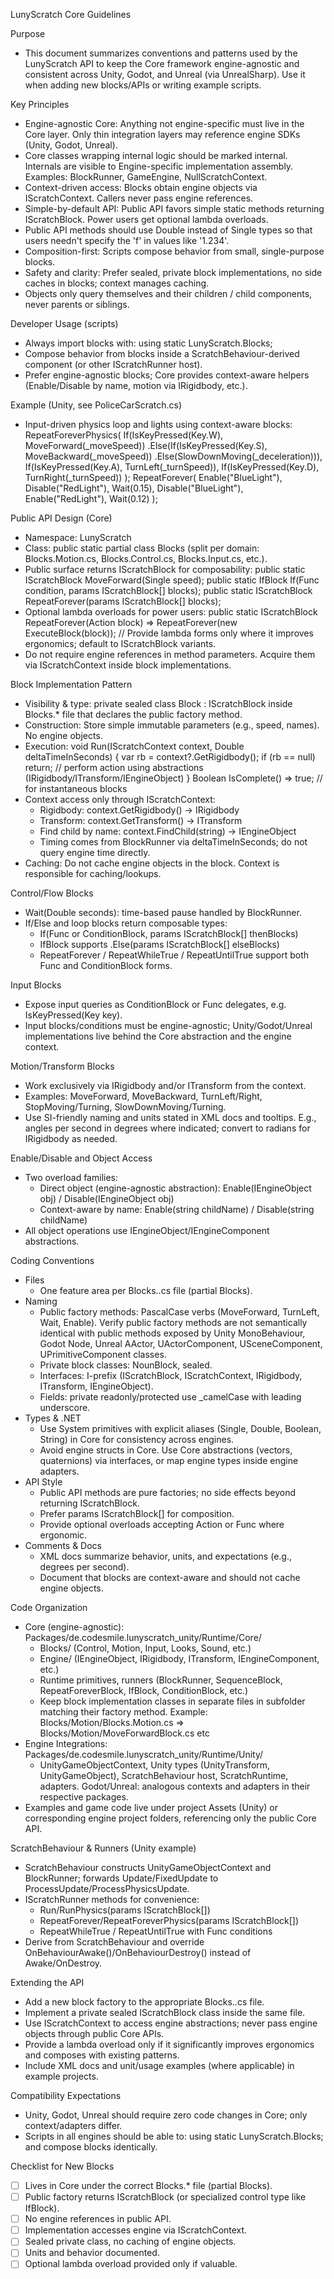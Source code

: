 LunyScratch Core Guidelines

Purpose
- This document summarizes conventions and patterns used by the LunyScratch API to keep the Core framework engine-agnostic and consistent across Unity, Godot, and Unreal (via UnrealSharp). Use it when adding new blocks/APIs or writing example scripts.

Key Principles
- Engine-agnostic Core: Anything not engine-specific must live in the Core layer. Only thin integration layers may reference engine SDKs (Unity, Godot, Unreal).
- Core classes wrapping internal logic should be marked internal. Internals are visible to Engine-specific implementation assembly. Examples: BlockRunner, GameEngine, NullScratchContext.
- Context-driven access: Blocks obtain engine objects via IScratchContext. Callers never pass engine references.
- Simple-by-default API: Public API favors simple static methods returning IScratchBlock. Power users get optional lambda overloads.
- Public API methods should use Double instead of Single types so that users needn't specify the 'f' in values like '1.234'.
- Composition-first: Scripts compose behavior from small, single-purpose blocks.
- Safety and clarity: Prefer sealed, private block implementations, no side caches in blocks; context manages caching.
- Objects only query themselves and their children / child components, never parents or siblings. 

Developer Usage (scripts)
- Always import blocks with: using static LunyScratch.Blocks;
- Compose behavior from blocks inside a ScratchBehaviour-derived component (or other IScratchRunner host).
- Prefer engine-agnostic blocks; Core provides context-aware helpers (Enable/Disable by name, motion via IRigidbody, etc.).

Example (Unity, see PoliceCarScratch.cs)
- Input-driven physics loop and lights using context-aware blocks:
  RepeatForeverPhysics(
  If(IsKeyPressed(Key.W), MoveForward(_moveSpeed))
  .Else(If(IsKeyPressed(Key.S), MoveBackward(_moveSpeed))
  .Else(SlowDownMoving(_deceleration))),
  If(IsKeyPressed(Key.A), TurnLeft(_turnSpeed)),
  If(IsKeyPressed(Key.D), TurnRight(_turnSpeed))
  );
  RepeatForever(
  Enable("BlueLight"), Disable("RedLight"), Wait(0.15),
  Disable("BlueLight"), Enable("RedLight"), Wait(0.12)
  );

Public API Design (Core)
- Namespace: LunyScratch
- Class: public static partial class Blocks (split per domain: Blocks.Motion.cs, Blocks.Control.cs, Blocks.Input.cs, etc.).
- Public surface returns IScratchBlock for composability:
  public static IScratchBlock MoveForward(Single speed);
  public static IfBlock If(Func<Boolean> condition, params IScratchBlock[] blocks);
  public static IScratchBlock RepeatForever(params IScratchBlock[] blocks);
- Optional lambda overloads for power users:
  public static IScratchBlock RepeatForever(Action block) => RepeatForever(new ExecuteBlock(block));
  // Provide lambda forms only where it improves ergonomics; default to IScratchBlock variants.
- Do not require engine references in method parameters. Acquire them via IScratchContext inside block implementations.

Block Implementation Pattern
- Visibility & type: private sealed class <Name>Block : IScratchBlock inside Blocks.* file that declares the public factory method.
- Construction: Store simple immutable parameters (e.g., speed, names). No engine objects.
- Execution:
  void Run(IScratchContext context, Double deltaTimeInSeconds)
  {
  var rb = context?.GetRigidbody();
  if (rb == null) return;
  // perform action using abstractions (IRigidbody/ITransform/IEngineObject)
  }
  Boolean IsComplete() => true; // for instantaneous blocks
- Context access only through IScratchContext:
    - Rigidbody: context.GetRigidbody() -> IRigidbody
    - Transform: context.GetTransform() -> ITransform
    - Find child by name: context.FindChild(string) -> IEngineObject
    - Timing comes from BlockRunner via deltaTimeInSeconds; do not query engine time directly.
- Caching: Do not cache engine objects in the block. Context is responsible for caching/lookups.

Control/Flow Blocks
- Wait(Double seconds): time-based pause handled by BlockRunner.
- If/Else and loop blocks return composable types:
    - If(Func<Boolean> or ConditionBlock, params IScratchBlock[] thenBlocks)
    - IfBlock supports .Else(params IScratchBlock[] elseBlocks)
    - RepeatForever / RepeatWhileTrue / RepeatUntilTrue support both Func<Boolean> and ConditionBlock forms.

Input Blocks
- Expose input queries as ConditionBlock or Func<Boolean> delegates, e.g. IsKeyPressed(Key key).
- Input blocks/conditions must be engine-agnostic; Unity/Godot/Unreal implementations live behind the Core abstraction and the engine context.

Motion/Transform Blocks
- Work exclusively via IRigidbody and/or ITransform from the context.
- Examples: MoveForward, MoveBackward, TurnLeft/Right, StopMoving/Turning, SlowDownMoving/Turning.
- Use SI-friendly naming and units stated in XML docs and tooltips. E.g., angles per second in degrees where indicated; convert to radians for IRigidbody as needed.

Enable/Disable and Object Access
- Two overload families:
    - Direct object (engine-agnostic abstraction): Enable(IEngineObject obj) / Disable(IEngineObject obj)
    - Context-aware by name: Enable(string childName) / Disable(string childName)
- All object operations use IEngineObject/IEngineComponent abstractions.

Coding Conventions
- Files
    - One feature area per Blocks.<Area>.cs file (partial Blocks).
- Naming
    - Public factory methods: PascalCase verbs (MoveForward, TurnLeft, Wait, Enable). Verify public factory methods are not semantically identical with public methods exposed by Unity MonoBehaviour, Godot Node, Unreal AActor, UActorComponent, USceneComponent, UPrimitiveComponent classes.
    - Private block classes: <Verb>NounBlock, sealed.
    - Interfaces: I-prefix (IScratchBlock, IScratchContext, IRigidbody, ITransform, IEngineObject).
    - Fields: private readonly/protected use _camelCase with leading underscore.
- Types & .NET
    - Use System primitives with explicit aliases (Single, Double, Boolean, String) in Core for consistency across engines.
    - Avoid engine structs in Core. Use Core abstractions (vectors, quaternions) via interfaces, or map engine types inside engine adapters.
- API Style
    - Public API methods are pure factories; no side effects beyond returning IScratchBlock.
    - Prefer params IScratchBlock[] for composition.
    - Provide optional overloads accepting Action or Func where ergonomic.
- Comments & Docs
    - XML docs summarize behavior, units, and expectations (e.g., degrees per second).
    - Document that blocks are context-aware and should not cache engine objects.

Code Organization
- Core (engine-agnostic):
  Packages/de.codesmile.lunyscratch_unity/Runtime/Core/
    - Blocks/ (Control, Motion, Input, Looks, Sound, etc.)
    - Engine/ (IEngineObject, IRigidbody, ITransform, IEngineComponent, etc.)
    - Runtime primitives, runners (BlockRunner, SequenceBlock, RepeatForeverBlock, IfBlock, ConditionBlock, etc.)
  - Keep block implementation classes in separate files in subfolder matching their factory method. Example: Blocks/Motion/Blocks.Motion.cs => Blocks/Motion/MoveForwardBlock.cs etc
- Engine Integrations:
  Packages/de.codesmile.lunyscratch_unity/Runtime/Unity/
    - UnityGameObjectContext, Unity types (UnityTransform, UnityGameObject), ScratchBehaviour host, ScratchRuntime, adapters.
      Godot/Unreal: analogous contexts and adapters in their respective packages.
- Examples and game code live under project Assets (Unity) or corresponding engine project folders, referencing only the public Core API.

ScratchBehaviour & Runners (Unity example)
- ScratchBehaviour constructs UnityGameObjectContext and BlockRunner; forwards Update/FixedUpdate to ProcessUpdate/ProcessPhysicsUpdate.
- IScratchRunner methods for convenience:
    - Run/RunPhysics(params IScratchBlock[])
    - RepeatForever/RepeatForeverPhysics(params IScratchBlock[])
    - RepeatWhileTrue / RepeatUntilTrue with Func<Boolean> conditions
- Derive from ScratchBehaviour and override OnBehaviourAwake()/OnBehaviourDestroy() instead of Awake/OnDestroy.

Extending the API
- Add a new block factory to the appropriate Blocks.<Area>.cs file.
- Implement a private sealed IScratchBlock class inside the same file.
- Use IScratchContext to access engine abstractions; never pass engine objects through public Core APIs.
- Provide a lambda overload only if it significantly improves ergonomics and composes with existing patterns.
- Include XML docs and unit/usage examples (where applicable) in example projects.

Compatibility Expectations
- Unity, Godot, Unreal should require zero code changes in Core; only context/adapters differ.
- Scripts in all engines should be able to: using static LunyScratch.Blocks; and compose blocks identically.

Checklist for New Blocks
- [ ] Lives in Core under the correct Blocks.* file (partial Blocks).
- [ ] Public factory returns IScratchBlock (or specialized control type like IfBlock).
- [ ] No engine references in public API.
- [ ] Implementation accesses engine via IScratchContext.
- [ ] Sealed private class, no caching of engine objects.
- [ ] Units and behavior documented.
- [ ] Optional lambda overload provided only if valuable.

